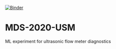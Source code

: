 [![Binder](https://mybinder.org/badge_logo.svg)](https://mybinder.org/v2/gh/smfirdaus/MDS-2020-USM/master)

# MDS-2020-USM
ML experiment for ultrasonic flow meter diagnostics
